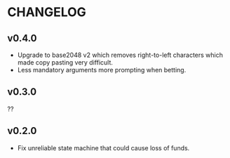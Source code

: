 # CHANGELOG

## v0.4.0

- Upgrade to base2048 v2 which removes right-to-left characters which made copy pasting very difficult.
- Less mandatory arguments more prompting when betting.

## v0.3.0

??


## v0.2.0

- Fix unreliable state machine that could cause loss of funds.
